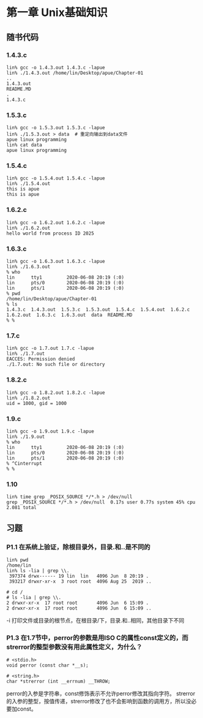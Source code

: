 # 第一章 Unix基础知识

## 随书代码

### 1.4.3.c
```
lin% gcc -o 1.4.3.out 1.4.3.c -lapue 
lin% ./1.4.3.out /home/lin/Desktop/apue/Chapter-01          
..
1.4.3.out
README.MD
.
1.4.3.c 
```

### 1.5.3.c
```
lin% gcc -o 1.5.3.out 1.5.3.c -lapue           
lin% ./1.5.3.out > data  # 重定向输出到data文件
apue linux programming
lin% cat data        
apue linux programming
```

### 1.5.4.c
```
lin% gcc -o 1.5.4.out 1.5.4.c -lapue
lin% ./1.5.4.out                    
this is apue
this is apue
```

### 1.6.2.c
```
lin% gcc -o 1.6.2.out 1.6.2.c -lapue
lin% ./1.6.2.out
hello world from process ID 2025
```

### 1.6.3.c
```
lin% gcc -o 1.6.3.out 1.6.3.c -lapue
lin% ./1.6.3.out                    
% who
lin      tty1         2020-06-08 20:19 (:0)
lin      pts/0        2020-06-08 20:19 (:0)
lin      pts/1        2020-06-08 20:19 (:0)
% pwd
/home/lin/Desktop/apue/Chapter-01
% ls
1.4.3.c  1.4.3.out  1.5.3.c  1.5.3.out  1.5.4.c  1.5.4.out  1.6.2.c  1.6.2.out  1.6.3.c  1.6.3.out  data  README.MD
% %    
```

### 1.7.c
```
lin% gcc -o 1.7.out 1.7.c -lapue
lin% ./1.7.out 
EACCES: Permission denied
./1.7.out: No such file or directory
```

### 1.8.2.c
```
lin% gcc -o 1.8.2.out 1.8.2.c -lapue 
lin% ./1.8.2.out 
uid = 1000, gid = 1000
```

### 1.9.c
```
lin% gcc -o 1.9.out 1.9.c -lapue
lin% ./1.9.out                  
% who
lin      tty1         2020-06-08 20:19 (:0)
lin      pts/0        2020-06-08 20:19 (:0)
lin      pts/1        2020-06-08 20:19 (:0)
% ^Cinterrupt
% %     
```

### 1.10
```
lin% time grep _POSIX_SOURCE */*.h > /dev/null 
grep _POSIX_SOURCE */*.h > /dev/null  0.17s user 0.77s system 45% cpu 2.081 total
```

## 习题

### P1.1 在系统上验证，除根目录外，目录.和..是不同的
```
lin% pwd
/home/lin
lin% ls -lia | grep \\.
 397374 drwx------ 19 lin  lin   4096 Jun  8 20:19 .
 393217 drwxr-xr-x  3 root root  4096 Aug 25  2019 ..
```
```
# cd /
# ls -lia | grep \\.
2 drwxr-xr-x  17 root root       4096 Jun  6 15:09 .
2 drwxr-xr-x  17 root root       4096 Jun  6 15:09 ..
```
-i 打印文件或目录的根节点，在根目录/下，目录.和..相同，其他目录下不同

### P1.3 在1.7节中，perror的参数是用ISO C的属性const定义的，而strerror的整型参数没有用此属性定义，为什么？
```
# <stdio.h>
void perror (const char *__s);

# <string.h>
char *strerror (int __errnum) __THROW;
```
perror的入参是字符串，const修饰表示不允许perror修改其指向字符。
strerror的入参的整型，按值传递，strerror修改了也不会影响到函数的调用方，所以没必要加const。